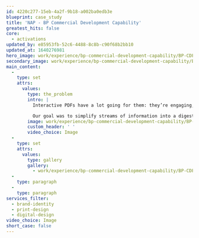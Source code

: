 ```yaml
---
id: 4220c277-15eb-4a2f-9b18-a002ba0edb3e
blueprint: case_study
title: 'NAP - BP Commercial Development Capability'
greatest_hits: false
core:
  - activations
updated_by: e85953fb-52c6-4488-8c8b-c90f68b2bb10
updated_at: 1640276981
hero_image: work/experience/bp-commercial-development-capability/BP-CDF-portfolio-3-scaled.jpg
secondary_image: work/experience/bp-commercial-development-capability/BP-CDF-portfolio-scaled.jpg
main_content:
  -
    type: set
    attrs:
      values:
        type: the_problem
        intro: |
          Interactive PDFs have a lot going for them: they’re engaging, paper-saving, intuitive and especially great for employee training material. Maybe that's why our long-term clients BP came to us to create a 72-page PDF detailing their Career Development Framework. 

          Our goal was to simplify streams of information into a digestible and visually-appealing format for their commercial team. We worked closely with BP every step of the way. The result? A creative design that perfectly captures how important developing their staff is to the brand’s future growth.
        image: work/experience/bp-commercial-development-capability/BP-CDF-portfolio-feature.jpg
        custom_header: ' '
        video_choice: Image
  -
    type: set
    attrs:
      values:
        type: gallery
        gallery:
          - work/experience/bp-commercial-development-capability/BP-CDF-portfolio-2-scaled.jpg
  -
    type: paragraph
  -
    type: paragraph
services_filter:
  - brand-identity
  - print-design
  - digital-design
video_choice: Image
short_case: false
---
```

